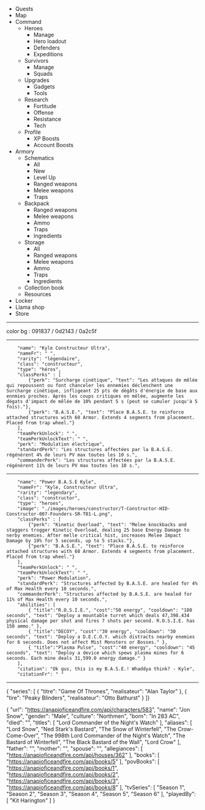 - Quests
- Map
- Command
    - Heroes
        - Manage
        - Hero loadout
        - Defenders
        - Expeditions
    - Survivors
        - Manage
        - Squads
    - Upgrades
        - Gadgets
        - Tools
    - Research
        - Fortitude
        - Offense
        - Resistance
        - Tech
    - Profile
        - XP Boosts
        - Account Boosts
- Armory
    - Schematics
        - All
        - New
        - Level Up
        - Ranged weapons
        - Melee weapons
        - Traps
    - Backpack
        - Ranged weapons
        - Melee weapons
        - Ammo
        - Traps
        - Ingredients
    - Storage
        - All
        - Ranged weapons
        - Melee weapons
        - Ammo
        - Traps
        - Ingredients
    - Collection book
    - Resources
- Locker
- Llama shop
- Store

---

color bg : 091837 / 0d2143 / 0a2c5f

---

        "name": "Kyle Constructeur Ultra",
        "nameFr": " ",
        "rarity": "légendaire",
        "class": "constructeur",
        "type": "héros",
        "classPerks" : [
            {"perk": "Surcharge cinétique", "text": "Les attaques de mêlée qui repoussent ou font chanceler les ennemies déclenchent une Surcharge cinétique, infligeant 25 pts de dégâts d'énergie de base aux ennmies proches. Après les coups critiques en mêlée, augmente les dégats d'impact de mêlée de 10% pendant 5 s (peut se cumuler jusqu'à 5 fois)."}, 
            {"perk": "B.A.S.E.", "text": "Place B.A.S.E. to reinforce attached structures with 60 Armor. Extends 4 segments from placement. Placed from trap wheel."}
        ],
        "teamPerkUnlock": " ",
        "teamPerkUnlockText": " ",
        "perk": "Modulation électrique",
        "standardPerk": "Les structures affectées par la B.A.S.E. régénèrent 4% de leurs PV max toutes les 10 s.",
        "commanderPerk": "Les structures affectées par la B.A.S.E. régénèrent 11% de leurs PV max toutes les 10 s.",

---

        "name": "Power B.A.S.E Kyle",
        "nameFr": "Kyle, Constructeur Ultra",
        "rarity": "legendary",
        "class": "constructor",
        "type": "heroes",
        "image": "./images/heroes/constructor/T-Constructor-HID-Constructor-007-Founders-SR-T01-L.png",
        "classPerks" : [
            {"perk": "Kinetic Overload", "text": "Melee knockbacks and staggers trogger Kinetic Overload, dealing 25 base Energy Damage to nerby enemies. After melle critical hist, increases Melee Impact Damage by 10% for 5 seconds, up to 5 stacks."}, 
            {"perk": "B.A.S.E.", "text": "Place B.A.S.E. to reinforce attached structures with 60 Armor. Extends 4 segments from placement. Placed from trap wheel."}
        ],
        "teamPerkUnlock": " ",
        "teamPerkUnlockText": " ",
        "perk": "Power Modulation",
        "standardPerk": "Structures affected by B.A.S.E. are healed for 4% of Max Health every 10 seconds.",
        "commanderPerk": "Structures affected by B.A.S.E. are healed for 11% of Max Health every 10 seconds.",
        "abilities": [
            { "title":"R.O.S.I.E.", "cost":"50 energy", "cooldown": "180 seconds", "text": "Deploy a mountable turret which deals 47,398.434 physical damage per shot and fires 7 shots per second. R.O.S.I.E. has 150 ammo." },
            { "title":"DECOY", "cost":"30 energy", "cooldown": "30 seconds", "text": "Deploy a D.E.C.O.Y. which distracts nearby enemies for 6 seconds. Does not affect Mist Monsters or Bosses." },
            { "title":"Plasma Pulse", "cost":"40 energy", "cooldown": "45 seconds", "text": "Deploy a device which spews plasma mines for 6 seconds. Each mine deals 31,599.0 energy damage." }
        ],
        "citation": "Ok gus, this is my B.A.S.E.! Whaddya think? - Kyle",
        "citationFr": " "

---

{ "series": [
   {   "titre": "Game Of Thrones", 
      "realisateur": "Alan Taylor" },
   {   "tire": "Peaky Blinders", 
      "realisateur": "Otto Bathurst" }
]}



{
	"url": "https://anapioficeandfire.com/api/characters/583",
	"name": "Jon Snow",
	"gender": "Male",
	"culture": "Northmen",
	"born": "In 283 AC",
	"died": "",
	"titles": [
		"Lord Commander of the Night's Watch"
	],
	"aliases": [
		"Lord Snow",
		"Ned Stark's Bastard",
		"The Snow of Winterfell",
		"The Crow-Come-Over",
		"The 998th Lord Commander of the Night's Watch",
		"The Bastard of Winterfell",
		"The Black Bastard of the Wall",
		"Lord Crow"
	],
	"father": "",
	"mother": "",
	"spouse": "",
	"allegiances": [
		"https://anapioficeandfire.com/api/houses/362"
	],
	"books": [
		"https://anapioficeandfire.com/api/books/5"
	],
	"povBooks": [
		"https://anapioficeandfire.com/api/books/1",
		"https://anapioficeandfire.com/api/books/2",
		"https://anapioficeandfire.com/api/books/3",
		"https://anapioficeandfire.com/api/books/8"
	],
	"tvSeries": [
		"Season 1",
		"Season 2",
		"Season 3",
		"Season 4",
		"Season 5",
		"Season 6"
	],
	"playedBy": [
		"Kit Harington"
	]
}